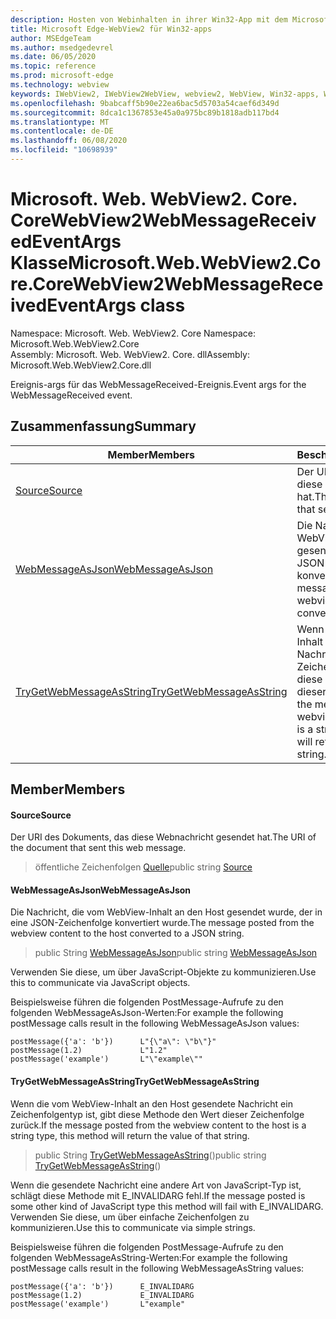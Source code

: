 ```yaml
---
description: Hosten von Webinhalten in ihrer Win32-App mit dem Microsoft Edge WebView2-Steuerelement
title: Microsoft Edge-WebView2 für Win32-apps
author: MSEdgeTeam
ms.author: msedgedevrel
ms.date: 06/05/2020
ms.topic: reference
ms.prod: microsoft-edge
ms.technology: webview
keywords: IWebView2, IWebView2WebView, webview2, WebView, Win32-apps, Win32, Edge, ICoreWebView2, ICoreWebView2Controller, Browser-Steuerelement, Edge-HTML
ms.openlocfilehash: 9babcaff5b90e22ea6bac5d5703a54caef6d349d
ms.sourcegitcommit: 8dca1c1367853e45a0a975bc89b1818adb117bd4
ms.translationtype: MT
ms.contentlocale: de-DE
ms.lasthandoff: 06/08/2020
ms.locfileid: "10698939"
---
```

# <span data-ttu-id="9b6a4-104">Microsoft. Web. WebView2. Core. CoreWebView2WebMessageReceivedEventArgs Klasse</span><span class="sxs-lookup"><span data-stu-id="9b6a4-104">Microsoft.Web.WebView2.Core.CoreWebView2WebMessageReceivedEventArgs class</span></span> 

<span data-ttu-id="9b6a4-105">Namespace: Microsoft. Web. WebView2. Core </span><span class="sxs-lookup"><span data-stu-id="9b6a4-105">Namespace: Microsoft.Web.WebView2.Core</span></span>\
<span data-ttu-id="9b6a4-106">Assembly: Microsoft. Web. WebView2. Core. dll</span><span class="sxs-lookup"><span data-stu-id="9b6a4-106">Assembly: Microsoft.Web.WebView2.Core.dll</span></span>

<span data-ttu-id="9b6a4-107">Ereignis-args für das WebMessageReceived-Ereignis.</span><span class="sxs-lookup"><span data-stu-id="9b6a4-107">Event args for the WebMessageReceived event.</span></span>

## <span data-ttu-id="9b6a4-108">Zusammenfassung</span><span class="sxs-lookup"><span data-stu-id="9b6a4-108">Summary</span></span>

 <span data-ttu-id="9b6a4-109">Member</span><span class="sxs-lookup"><span data-stu-id="9b6a4-109">Members</span></span>                        | <span data-ttu-id="9b6a4-110">Beschreibungen</span><span class="sxs-lookup"><span data-stu-id="9b6a4-110">Descriptions</span></span>
--------------------------------|---------------------------------------------
[<span data-ttu-id="9b6a4-111">Source</span><span class="sxs-lookup"><span data-stu-id="9b6a4-111">Source</span></span>](#source) | <span data-ttu-id="9b6a4-112">Der URI des Dokuments, das diese Webnachricht gesendet hat.</span><span class="sxs-lookup"><span data-stu-id="9b6a4-112">The URI of the document that sent this web message.</span></span>
[<span data-ttu-id="9b6a4-113">WebMessageAsJson</span><span class="sxs-lookup"><span data-stu-id="9b6a4-113">WebMessageAsJson</span></span>](#webmessageasjson) | <span data-ttu-id="9b6a4-114">Die Nachricht, die vom WebView-Inhalt an den Host gesendet wurde, der in eine JSON-Zeichenfolge konvertiert wurde.</span><span class="sxs-lookup"><span data-stu-id="9b6a4-114">The message posted from the webview content to the host converted to a JSON string.</span></span>
[<span data-ttu-id="9b6a4-115">TryGetWebMessageAsString</span><span class="sxs-lookup"><span data-stu-id="9b6a4-115">TryGetWebMessageAsString</span></span>](#trygetwebmessageasstring) | <span data-ttu-id="9b6a4-116">Wenn die vom WebView-Inhalt an den Host gesendete Nachricht ein Zeichenfolgentyp ist, gibt diese Methode den Wert dieser Zeichenfolge zurück.</span><span class="sxs-lookup"><span data-stu-id="9b6a4-116">If the message posted from the webview content to the host is a string type, this method will return the value of that string.</span></span>

## <span data-ttu-id="9b6a4-117">Member</span><span class="sxs-lookup"><span data-stu-id="9b6a4-117">Members</span></span>

#### <span data-ttu-id="9b6a4-118">Source</span><span class="sxs-lookup"><span data-stu-id="9b6a4-118">Source</span></span> 

<span data-ttu-id="9b6a4-119">Der URI des Dokuments, das diese Webnachricht gesendet hat.</span><span class="sxs-lookup"><span data-stu-id="9b6a4-119">The URI of the document that sent this web message.</span></span>

> <span data-ttu-id="9b6a4-120">öffentliche Zeichenfolgen [Quelle](#source)</span><span class="sxs-lookup"><span data-stu-id="9b6a4-120">public string [Source](#source)</span></span>

#### <span data-ttu-id="9b6a4-121">WebMessageAsJson</span><span class="sxs-lookup"><span data-stu-id="9b6a4-121">WebMessageAsJson</span></span> 

<span data-ttu-id="9b6a4-122">Die Nachricht, die vom WebView-Inhalt an den Host gesendet wurde, der in eine JSON-Zeichenfolge konvertiert wurde.</span><span class="sxs-lookup"><span data-stu-id="9b6a4-122">The message posted from the webview content to the host converted to a JSON string.</span></span>

> <span data-ttu-id="9b6a4-123">public String [WebMessageAsJson](#webmessageasjson)</span><span class="sxs-lookup"><span data-stu-id="9b6a4-123">public string [WebMessageAsJson](#webmessageasjson)</span></span>

<span data-ttu-id="9b6a4-124">Verwenden Sie diese, um über JavaScript-Objekte zu kommunizieren.</span><span class="sxs-lookup"><span data-stu-id="9b6a4-124">Use this to communicate via JavaScript objects.</span></span>

<span data-ttu-id="9b6a4-125">Beispielsweise führen die folgenden PostMessage-Aufrufe zu den folgenden WebMessageAsJson-Werten:</span><span class="sxs-lookup"><span data-stu-id="9b6a4-125">For example the following postMessage calls result in the following WebMessageAsJson values:</span></span>

```
postMessage({'a': 'b'})      L"{\"a\": \"b\"}"
postMessage(1.2)             L"1.2"
postMessage('example')       L"\"example\""
```

#### <span data-ttu-id="9b6a4-126">TryGetWebMessageAsString</span><span class="sxs-lookup"><span data-stu-id="9b6a4-126">TryGetWebMessageAsString</span></span> 

<span data-ttu-id="9b6a4-127">Wenn die vom WebView-Inhalt an den Host gesendete Nachricht ein Zeichenfolgentyp ist, gibt diese Methode den Wert dieser Zeichenfolge zurück.</span><span class="sxs-lookup"><span data-stu-id="9b6a4-127">If the message posted from the webview content to the host is a string type, this method will return the value of that string.</span></span>

> <span data-ttu-id="9b6a4-128">public String [TryGetWebMessageAsString](#trygetwebmessageasstring)()</span><span class="sxs-lookup"><span data-stu-id="9b6a4-128">public string [TryGetWebMessageAsString](#trygetwebmessageasstring)()</span></span>

<span data-ttu-id="9b6a4-129">Wenn die gesendete Nachricht eine andere Art von JavaScript-Typ ist, schlägt diese Methode mit E_INVALIDARG fehl.</span><span class="sxs-lookup"><span data-stu-id="9b6a4-129">If the message posted is some other kind of JavaScript type this method will fail with E_INVALIDARG.</span></span> <span data-ttu-id="9b6a4-130">Verwenden Sie diese, um über einfache Zeichenfolgen zu kommunizieren.</span><span class="sxs-lookup"><span data-stu-id="9b6a4-130">Use this to communicate via simple strings.</span></span>

<span data-ttu-id="9b6a4-131">Beispielsweise führen die folgenden PostMessage-Aufrufe zu den folgenden WebMessageAsString-Werten:</span><span class="sxs-lookup"><span data-stu-id="9b6a4-131">For example the following postMessage calls result in the following WebMessageAsString values:</span></span>

```
postMessage({'a': 'b'})      E_INVALIDARG
postMessage(1.2)             E_INVALIDARG
postMessage('example')       L"example"
```

